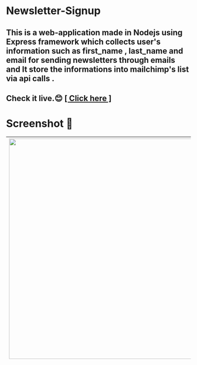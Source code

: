# Newsletter-Signup
## This is a web-application made in Nodejs using Express framework which collects user's information such as first_name , last_name and email for sending newsletters through emails and It store the informations into mailchimp's list via api calls .

## <p>Check it live.😊 <a href="https://raunak-newsletter.herokuapp.com/" target="_blank"> [ Click here ]</a></p> 

# Screenshot 📸
|<img src="https://user-images.githubusercontent.com/65064180/124835568-29dbd900-df9f-11eb-8204-148465e75e6f.png" height="600" width="1000" />|
|---|
